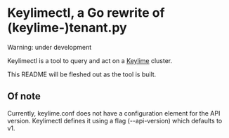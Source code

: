 # Keylimectl, a Go rewrite of (keylime-)tenant.py

Warning: under development

Keylimectl is a tool to query and act on a
[Keylime](https://github.com/keylime/keylime) cluster.

This README will be fleshed out as the tool is built.

## Of note
Currently, keylime.conf does not have a configuration element for the API
version.
Keylimectl defines it using a flag (--api-version) which defaults to v1.

